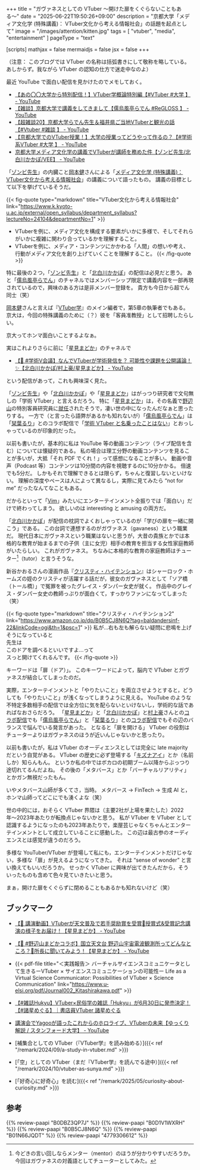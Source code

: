 +++
title = "ガヴァネスとしての VTuber 〜開けた扉をくぐらないこともある〜"
date =  "2025-06-22T19:50:26+09:00"
description = "京都大学「メディア文化学 (特殊講義)： VTuber文化から考える情報社会」の話題を起点として"
image = "/images/attention/kitten.jpg"
tags = [ "vtuber", "media", "entertainment" ]
pageType = "text"

[scripts]
  mathjax = false
  mermaidjs = false
  jsx = false
+++

（注意： このブログでは VTuber の名称は括弧書きにして敬称を略している。あしからず。我ながら VTuber の認知の仕方で迷走中なのよ）

最近 YouTube で面白い配信を見かけたのでメモしておく。

- [【あの〇〇大学から特別配信！】VTuber学概論特別編【#VTuber #大学 】 - YouTube](https://www.youtube.com/watch?v=8YUuJTt7vLQ)
- [【雑談】京都大学で講義をしてきまして【儒烏風亭らでん #ReGLOSS 】 - YouTube](https://www.youtube.com/watch?v=dvad0K0D4lc)
- [【超雑談20】京都大学らでん先生＆福井県ご当地VTuberと観光の話【#Vtuber #雑談 】 - YouTube](https://www.youtube.com/watch?v=PORjkLCauzw)
- [【京都大学でのVTuber授業！】大学の授業ってどうやって作るの？【#学術系VTuber #大学 】 - YouTube](https://www.youtube.com/watch?v=3YV_IEdwNwM)
- [京都大学メディア文化学の講義でVTuberが講師を務めた件【ゾンビ先生/北白川かかぽ/VEE】 - YouTube](https://www.youtube.com/watch?v=1mDTzlxIym0)

「[ゾンビ先生]」の内臓こと[岡本健]さんによる「[メディア文化学 (特殊講義)： VTuber文化から考える情報社会](https://www.k.kyoto-u.ac.jp/external/open_syllabus/department_syllabus?lectureNo=24104&departmentNo=1 "京都大学教務情報システム")」の講義について語ったもの。
講義の目標として以下を挙げているそうだ。

{{< fig-quote type="markdown" title="VTuber文化から考える情報社会" link="https://www.k.kyoto-u.ac.jp/external/open_syllabus/department_syllabus?lectureNo=24104&departmentNo=1" >}}
- VTuberを例に、メディア文化を構成する要素がいかに多様で、そしてそれらがいかに複雑に関わり合っているかを理解すること。
- VTuberを例に、メディア・コンテンツにかかわる「人間」の想いや考え、行動がメディア文化を創り上げていくことを理解すること。
{{< /fig-quote >}}

特に最後の２つ，「[ゾンビ先生]」と「[北白川かかぽ]」の配信は必見だと思う。
あと「[儒烏風亭らでん]」のチャネルではメンバーシップ限定で講義内容を一部再現されているので，興味のある方は是非メンバー登録を。
貴方も今日から超でん同士（笑）

[岡本健]さんと言えば『[VTuber学]』のメイン編者で，第5章の執筆者でもある。
京大は，今回の特殊講義のために（？）彼を「客員准教授」として招聘したらしい。

京大ってホンマ面白いことするよなぁ。

実はこれよりさらに前に「[星見まどか]」のチャネルで

- [【💬 #学術V会議】なんでVTuberが学術発信を？ 可能性や課題を公開議論！✨【北白川かかぽ/村上豪/星見まどか】 - YouTube](https://www.youtube.com/watch?v=VrT4TMHxdxQ)

という配信があって，これも興味深く見た。

「[ゾンビ先生]」や「[北白川かかぽ]」や「[星見まどか]」はがっつり研究者で文句無しの「学術 VTuber」と言えるだろう。
特に「[星見まどか]」は，その名義で[野辺山]の特別客員研究員に[就任](https://www.youtube.com/watch?v=1nVFTwJX9Ts "【🎊 重大発表】3年半の活動の中で、初めてこう銘打った配信をします【#まどか観測中 / 星見まどか】 - YouTube")されたそうで，凄い世の中になったんだなぁと思ったりする。
一方で（と言ったら語弊があるかも知れないが）「[儒烏風亭らでん]」は「[栞葉るり]」とのコラボ配信で「[学術 VTuber と名乗ったことはない](https://www.youtube.com/watch?v=RahcEt4wIR4&t=1716s "【#るりらでん 】初サシコラボ！マシュマロ読み対談【儒烏風亭らでん #ReGLOSS 】 - YouTube")」とおっしゃっているのが印象的だった。

以前も書いたが，基本的に私は YouTube 等の動画コンテンツ（ライブ配信を含む）については懐疑的である。
私の場合は理工分野の動画コンテンツを見ることが多いが，大抵「それ PDF でくれ！」って感想になることが多い。
動画や音声（Podcast 等）コンテンツは10分間の内容を視聴するのに10分かかる。
倍速でも5分だ。
しかもそれで理解できるとは限らず，ちゃんと復習しないといけない。
理解の深度やペースは人によって異なるし，実際に見てみたら “not for me” だったなんてなこともある。

だからといって「[Vim](https://www.youtube.com/watch?v=P7LNU9HYr7M "プログラミルクボーイ「Vim」 - YouTube")」みたいにエンターテインメント全振りでは「面白い」だけで終わってしまう。
欲しいのは interesting と amusing の両方だ。

「[北白川かかぽ]」が配信の枕詞でよくおしゃっているのが「学びの扉を一緒に開こう」である。
この台詞で連想するのがガヴァネス（gavaness）という職業だ。
現代日本にガヴァネスという職業はないと思うが，大昔の貴族とかでは本格的な教育が始まるまでの子供（主に女児）相手の教育を担当する女性家庭教師がいたらしい。
これがガヴァネス。
ちなみに本格的な教育の家庭教師はチューター[^m1]（tutor）と言うそうな。

[^m1]: 今どきの言い回しならメンター（mentor）のほうが分かりやすいだろうか。今回はガヴァネスの対義語としてチューターとしてみた。

新谷かおるさんの漫画作品『[クリスティ・ハイテンション](https://www.amazon.co.jp/dp/B0B5CJ8N6Q?tag=baldandersinf-22&linkCode=ogi&th=1&psc=1 "クリスティ・ハイテンション2 (マンガの金字塔) | 新谷 かおる | マンガ | Kindleストア | Amazon")』はシャーロック・ホームズの姪のクリスティが活躍する話だが，彼女のガヴァネスとして「ソア橋（トール橋）」で冤罪を被ったグレイス・ダンパー女史が就く。
作品中のグレイス・ダンパー女史の教師っぷりが面白くて，すっかりファンになってしまった（笑）

{{< fig-quote type="markdown" title="クリスティ・ハイテンション2" link="https://www.amazon.co.jp/dp/B0B5CJ8N6Q?tag=baldandersinf-22&linkCode=ogi&th=1&psc=1" >}}
私が...右も左も解らない疑問に悲鳴を上げそうになっていると<br>
先生は<br>
このドアを調べるといいですよ...って<br>
スっと開けてくれるんです。
{{< /fig-quote >}}

キーワードは「扉（ドア）」。
このキーワードによって，脳内で VTuber とガヴァネスが結合してしまったのだ。

実際，エンターテインメントと「やりたいこと」を両立させようとすると，どうしても「やりたいこと」が浅くなってしまうように見える。
YouTube のような不特定多数相手の配信では全方位に気を配らないといけないし，学術的な話であればなおさらだろう。
「[星見まどか]」と「[北白川かかぽ]」と[村上豪](https://x.com/gomuramura "Go Murakami（@gomuramura）さん / X")さんとの[コラボ配信](https://www.youtube.com/watch?v=VrT4TMHxdxQ "【💬 #学術V会議】なんでVTuberが学術発信を？ 可能性や課題を公開議論！✨【北白川かかぽ/村上豪/星見まどか】 - YouTube")でも「[儒烏風亭らでん]」と「[栞葉るり]」との[コラボ配信](https://www.youtube.com/watch?v=RahcEt4wIR4&t=1716s "【#るりらでん 】初サシコラボ！マシュマロ読み対談【儒烏風亭らでん #ReGLOSS 】 - YouTube")でもその辺のバランスで悩んでいる発言があった。
となると「扉を開ける」 VTuber の役割はチューターよりはガヴァネスのほうが近いんじゃないかと思ったり。

以前も書いたが，私は VTuber のオーディエンスとしては完全に late majority だという自覚がある。
VTuber の歴史に必ず登場する「[キズナアイ]」とか（名前しか）知らんもん。
というか私の中ではボカロの初期ブーム以降からぶっつり途切れてるんだよね。
その後の「メタバース」とか「バーチャルリアリティ」とかガン無視だったもん。

いやメタバース山師が多くてさ，当時。
メタバース → FinTech → 生成 AI と，ホンマ山師ってどこにでも湧くよな（笑）

世の中的には，おそらく VTuber 界隈は（主要2社が上場を果たした）2022年〜2023年あたりが転換点じゃないかと思う。
私が VTuber を VTuber として認識するようになったのも2023年あたりで，楽屋芸じゃなくちゃんとエンターテインメントとして成立していることに感動した。
この辺は最古参のオーディエンスとは感覚が違うのだろう。

多様な YouTuber/VTuber が登場して私にも，エンターテインメントだけじゃない，多様な「扉」が見えるようになってきた。
それは “sense of wonder” と言い換えてもいいだろうか。
せっかく VTuber に興味が出てきたんだから，そういったものも含めて色々見ていきたいと思う。

まぁ，開けた扉をくぐらずに閉めることもあるかも知れないけど（笑）

## ブックマーク

- [【🌟 講演動画】VTuberが天文普及で若手奨励賞を受賞🎊授賞式&受賞記念講演の様子をお届け！【星見まどか】 - YouTube](https://www.youtube.com/watch?v=mt6qw_x5EXQ)
- [【🌟 #野辺山まどかコラボ】国立天文台 野辺山宇宙電波観測所ってどんなところ？📡所長に聞いてみよう！【星見まどか】 - YouTube](https://www.youtube.com/watch?v=ZUoSbRRCyvM)
- {{< pdf-file title="＜実践報告＞ バーチャルサイエンスコミュニケータとして生きるーVTuber × サイエンスコミュニケーションの可能性ー Life as a Virtual Science Communicator: Possibilities of VTuber × Science Communication" link="https://www.u-elsi.org/pdf/Journal002_Kitashirakawa.pdf" >}}
- [【#雑誌Hukyu】VTuber×民俗学の雑誌「Hukyu」が6月30日に発売決定！【#諸星めぐる】｜書店員VTuber 諸星めぐる](https://note.com/moroboshi_meguru/n/n7e0b5d26b086)
- [講演会でYagooが語ったこれからのホロライブ、VTuberの未来【ゆっくり解説 / スタンフォード大学】 - YouTube](https://www.youtube.com/watch?v=PvOrAubG3Gw)

- [補集合としての VTuber（『VTuber学』を読み始める）]({{< ref "/remark/2024/09/a-study-in-vtuber.md" >}})
- [「空」としての VTuber（まだ『VTuber学』を読んでる途中）]({{< ref "/remark/2024/10/vtuber-as-sunya.md" >}})
- [「好奇心に好奇心」を読む]({{< ref "/remark/2025/05/curiosity-about-curiosity.md" >}})

[ゾンビ先生]: https://www.youtube.com/@ZombieU "ゾンビ先生の『YouTubeゾンビ大学』 - YouTube"
[岡本健]: https://researchmap.jp/t-okamoto "岡本 健 (Takeshi Okamoto) - マイポータル - researchmap"
[北白川かかぽ]: https://www.youtube.com/@kakapo_research "北白川かかぽ / Kakapo Kitashirakawa - YouTube"
[儒烏風亭らでん]: https://www.youtube.com/@JuufuuteiRaden "Raden Ch. 儒烏風亭らでん ‐ ReGLOSS - YouTube"
[星見まどか]: https://www.youtube.com/@Madoka_Hoshimi "星見まどかの宇宙情報室 - YouTube"
[栞葉るり]: https://www.youtube.com/channel/UC7_MFM9b8hp5kuTSpa8WyOQ "栞葉るり / Shioriha Ruri【にじさんじ】 - YouTube"
[キズナアイ]: https://kizunaai.com/ "kizunaai.com"
[VTuber学]: https://www.amazon.co.jp/dp/B0DBZ3QP7J?tag=baldandersinf-22&linkCode=ogi&th=1&psc=1 "Amazon.co.jp: VTuber学 eBook : 岡本 健, 山野 弘樹, 吉川 慧: Kindleストア"
[野辺山]: https://www.nro.nao.ac.jp/ "国立天文台 野辺山"

## 参考

{{% review-paapi "B0DBZ3QP7J" %}} <!-- VTuber学 -->
{{% review-paapi "B0D1V1WXRH" %}} <!-- VTuberの哲学 -->
{{% review-paapi "B0B5CJ8N6Q" %}} <!-- クリスティ・ハイテンション 2 -->
{{% review-paapi "B01N66JQDT" %}} <!-- シャーロック・ホームズ全集 合本版 -->
{{% review-paapi "4779306612" %}} <!-- ソーシャルメディア・スタディーズ -->
